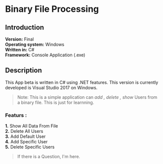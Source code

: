 # Binary File Processing
## Introduction
**Version:** Final
<br />
**Operating system:** Windows 
<br />
**Written in:** C#
<br />
**Framework:** Console Application (.exe)
<br />
## Description
This App beta is written in C# using .NET features. This version is currently developed is Visual Studio 2017 on Windows.
<br />
> Note: This is a simple application can *add , delete , show* Users from a binary file. This is just for learnning.

### Featurs :
**1.** Show All Data From File
<br />
**2.** Delete All Users
<br />
**3.** Add Default User
<br />
**4.** Add Specific User
<br />
**5.** Delete Specific Users
<br />

> If there is a Question, I'm here.
